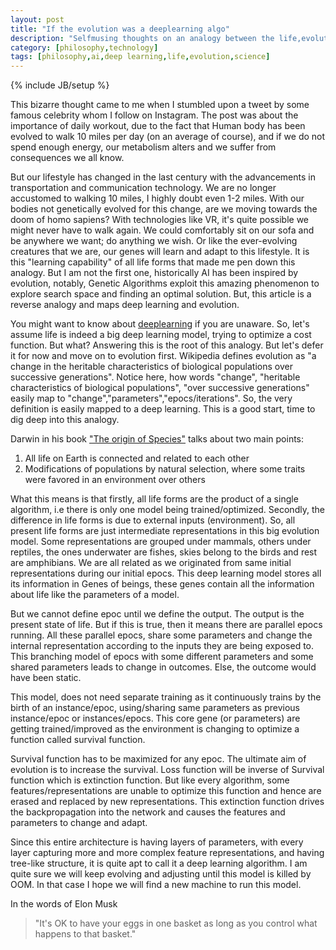 ```yaml
---
layout: post
title: "If the evolution was a deeplearning algo"
description: "Selfmusing thoughts on an analogy between the life,evolution and deeplearning"
category: [philosophy,technology]
tags: [philosophy,ai,deep learning,life,evolution,science]
---
```

{% include JB/setup %}


This bizarre thought came to me when I stumbled upon a tweet by some famous celebrity whom I follow on Instagram. The post was about the importance of daily workout, due to the fact that Human body has been evolved to walk 10 miles per day (on an average of course), and if we do not spend enough energy, our metabolism alters and we suffer from consequences we all know.

But our lifestyle has changed in the last century with the advancements in transportation and communication technology. We are no longer accustomed to walking 10 miles, I highly doubt even 1-2 miles. With our bodies not genetically evolved for this change, are we moving towards the doom of homo sapiens? With technologies like VR, it's quite possible we might never have to walk again. We could comfortably sit on our sofa and be anywhere we want; do anything we wish. Or like the ever-evolving creatures that we are, our genes will learn and adapt to this lifestyle. It is this "learning capability" of all life forms that made me pen down this analogy. But I am not the first one, historically AI has been inspired by evolution, notably, Genetic Algorithms exploit this amazing phenomenon to explore search space and finding an optimal solution. But, this article is a reverse analogy and maps deep learning and evolution.

You might want to know about [deeplearning](https://en.wikipedia.org/wiki/Deep_learning) if you are unaware. So, let's assume life is indeed a big deep learning model, trying to optimize a cost function. But what? Answering this is the root of this analogy. But let's defer it for now and move on to evolution first. Wikipedia defines evolution as "a change in the heritable characteristics of biological populations over successive generations". Notice here, how words "change", "heritable characteristics of biological populations", "over successive generations" easily map to "change","parameters","epocs/iterations". So, the very definition is easily mapped to a deep learning. This is a good start, time to dig deep into this analogy.

Darwin in his book ["The origin of Species"](https://en.wikipedia.org/wiki/On_the_Origin_of_Species) talks about two main points:
1.  All life on Earth is connected and related to each other
2. Modifications of populations by natural selection, where some traits were favored in an environment over others

What this means is that firstly,  all life forms are the product of a single algorithm, i.e there is only one model being trained/optimized. Secondly, the difference in life forms is due to external inputs (environment). So, all present life forms are just intermediate representations in this big evolution model. Some representations are grouped under mammals, others under reptiles, the ones underwater are fishes, skies belong to the birds and rest are amphibians. We are all related as we originated from same initial representations during our initial epocs. This deep learning model stores all its information in Genes of beings, these genes contain all the information about life like the parameters of a model.

But we cannot define epoc until we define the output. The output is the present state of life. But if this is true, then it means there are parallel epocs running. All these parallel epocs, share some parameters and change the internal representation according to the inputs they are being exposed to. This branching model of epocs with some different parameters and some shared parameters leads to change in outcomes. Else, the outcome would have been static.  

This model, does not need separate training as it continuously trains by the birth of an instance/epoc, using/sharing same parameters as previous instance/epoc or instances/epocs. This core gene (or parameters) are getting trained/improved as the environment is changing to optimize a function called survival function.

Survival function has to be maximized for any epoc.  The ultimate aim of evolution is to increase the survival. Loss function will be inverse of Survival function which is extinction function. But like every algorithm, some features/representations are unable to optimize this function and hence are erased and replaced by new representations. This extinction function drives the backpropagation into the network and causes the features and parameters to change and adapt.

Since this entire architecture is having layers of parameters, with every layer capturing more and more complex feature representations, and having tree-like structure, it is quite apt to call it a  deep learning algorithm. I am quite sure we will keep evolving and adjusting until this  model is killed by OOM. In that case I hope we will find a new machine to run this model.

In the words of Elon Musk

>"It's OK to have your eggs in one basket as long as you control what happens to that basket."
 
